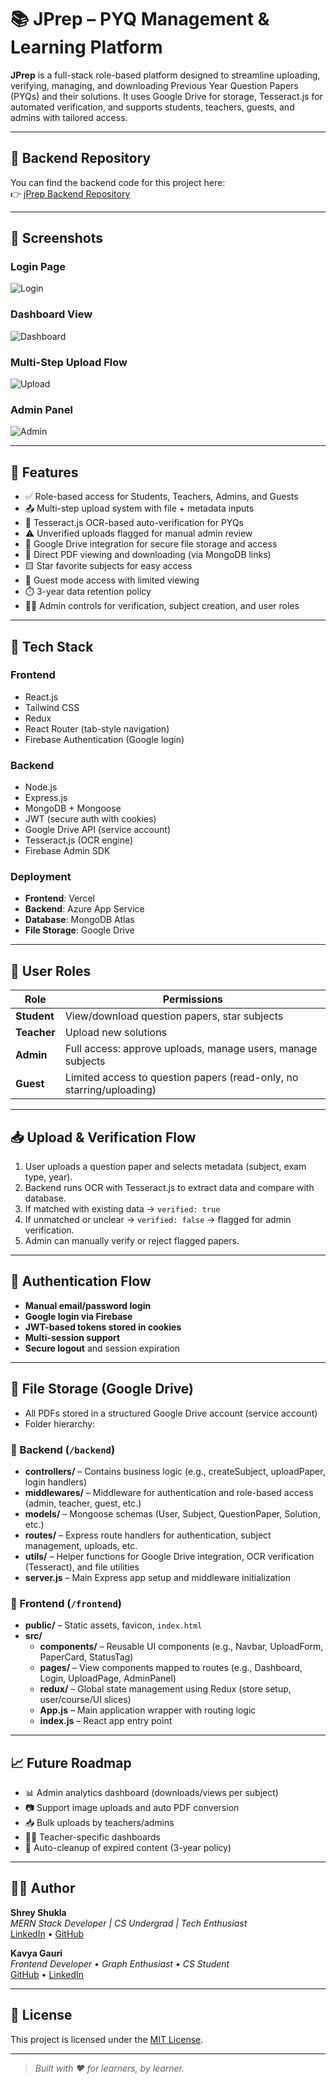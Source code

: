 # 📚 JPrep – PYQ Management & Learning Platform

**JPrep** is a full-stack role-based platform designed to streamline uploading, verifying, managing, and downloading Previous Year Question Papers (PYQs) and their solutions. It uses Google Drive for storage, Tesseract.js for automated verification, and supports students, teachers, guests, and admins with tailored access.

---

## 🔗 Backend Repository

You can find the backend code for this project here:  
👉 [jPrep Backend Repository](https://github.com/your-username/jprep-backend)

---

## 📸 Screenshots

### Login Page  
![Login](https://via.placeholder.com/800x400.png?text=Login+Page)

### Dashboard View  
![Dashboard](https://via.placeholder.com/800x400.png?text=Dashboard+View)

### Multi-Step Upload Flow  
![Upload](https://via.placeholder.com/800x400.png?text=Upload+Process)

### Admin Panel  
![Admin](https://via.placeholder.com/800x400.png?text=Admin+Panel)

---

## 🎯 Features

- ✅ Role-based access for Students, Teachers, Admins, and Guests
- 📤 Multi-step upload system with file + metadata inputs
- 🧠 Tesseract.js OCR-based auto-verification for PYQs
- ⚠️ Unverified uploads flagged for manual admin review
- 📁 Google Drive integration for secure file storage and access
- 🧾 Direct PDF viewing and downloading (via MongoDB links)
- 🟨 Star favorite subjects for easy access
- 🚪 Guest mode access with limited viewing
- ⏱️ 3-year data retention policy
- 🧑‍💼 Admin controls for verification, subject creation, and user roles

---

## 🚀 Tech Stack

### Frontend
- React.js
- Tailwind CSS
- Redux
- React Router (tab-style navigation)
- Firebase Authentication (Google login)

### Backend
- Node.js
- Express.js
- MongoDB + Mongoose
- JWT (secure auth with cookies)
- Google Drive API (service account)
- Tesseract.js (OCR engine)
- Firebase Admin SDK

### Deployment
- **Frontend**: Vercel
- **Backend**: Azure App Service
- **Database**: MongoDB Atlas
- **File Storage**: Google Drive

---

## 👤 User Roles

| Role      | Permissions |
|-----------|-------------|
| **Student** | View/download question papers, star subjects |
| **Teacher** | Upload new solutions |
| **Admin**   | Full access: approve uploads, manage users, manage subjects |
| **Guest**   | Limited access to question papers (read-only, no starring/uploading) |

---

## 📥 Upload & Verification Flow

1. User uploads a question paper and selects metadata (subject, exam type, year).
2. Backend runs OCR with Tesseract.js to extract data and compare with database.
3. If matched with existing data → `verified: true`
4. If unmatched or unclear → `verified: false` → flagged for admin verification.
5. Admin can manually verify or reject flagged papers.

---

## 🔐 Authentication Flow

- **Manual email/password login**
- **Google login via Firebase**
- **JWT-based tokens stored in cookies**
- **Multi-session support**
- **Secure logout** and session expiration

---

## 📁 File Storage (Google Drive)

- All PDFs stored in a structured Google Drive account (service account)
- Folder hierarchy:
### 🔧 Backend (`/backend`)
- **controllers/** – Contains business logic (e.g., createSubject, uploadPaper, login handlers)
- **middlewares/** – Middleware for authentication and role-based access (admin, teacher, guest, etc.)
- **models/** – Mongoose schemas (User, Subject, QuestionPaper, Solution, etc.)
- **routes/** – Express route handlers for authentication, subject management, uploads, etc.
- **utils/** – Helper functions for Google Drive integration, OCR verification (Tesseract), and file utilities
- **server.js** – Main Express app setup and middleware initialization

### 🎨 Frontend (`/frontend`)
- **public/** – Static assets, favicon, `index.html`
- **src/**
  - **components/** – Reusable UI components (e.g., Navbar, UploadForm, PaperCard, StatusTag)
  - **pages/** – View components mapped to routes (e.g., Dashboard, Login, UploadPage, AdminPanel)
  - **redux/** – Global state management using Redux (store setup, user/course/UI slices)
  - **App.js** – Main application wrapper with routing logic
  - **index.js** – React app entry point

---

## 📈 Future Roadmap

- 📊 Admin analytics dashboard (downloads/views per subject)
- 📷 Support image uploads and auto PDF conversion
- 📥 Bulk uploads by teachers/admins
- 🧑‍🏫 Teacher-specific dashboards
- 🧹 Auto-cleanup of expired content (3-year policy)

---

## 👨‍💻 Author

**Shrey Shukla**  
_MERN Stack Developer | CS Undergrad | Tech Enthusiast_  
[LinkedIn](https://www.linkedin.com/in/shreyshukla) • [GitHub](https://github.com/shreyshukla)

**Kavya Gauri**  
_Frontend Developer • Graph Enthusiast • CS Student_  
[GitHub](https://github.com/kavoiii) • [LinkedIn](https://linkedin.com/in/shreyshukla)

---

## 📃 License

This project is licensed under the [MIT License](https://opensource.org/licenses/MIT).

---

> _Built with ❤️ for learners, by learner._
